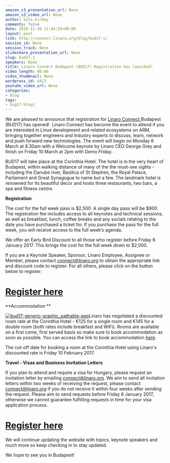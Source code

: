 ```yaml
---
amazon_s3_presentation_url: None
amazon_s3_video_url: None
author: kyle.kirkby
comments: false
date: 2016-11-30 11:44:55+00:00
layout: post
link: http://connect.linaro.org/blog/bud17-1/
session_id: None
session_track: None
slideshare_presentation_url: None
slug: bud17-1
speakers: None
title: Linaro Connect Budapest (BUD17) Registration has launched!
video_length: 00:00
video_thumbnail: None
wordpress_id: 4413
youtube_video_url: None
categories:
- Blog
tags:
- bug17-blog1
---
```


We are pleased to announce that registration for [Linaro Connect ](http://connect.linaro.org/attend/)Budapest (BUD17) has opened!  Linaro Connect has become the event to attend if you are interested in Linux development and related ecosystems on ARM, bringing together engineers and industry experts to discuss, learn, network and push forward new technologies. The event will begin on Monday 6 March at 8.30am with a Welcome keynote by Linaro CEO George Grey and finish on Friday 10 March at 2pm with Demo Friday. 

BUD17 will take place at the Corinthia Hotel. The hotel is in the very heart of Budapest, within walking distance of many of the the must-see sights - including the Danube river, Basilica of St Stephen, the Royal Palace, Parliament and Great Synagogue to name but a few. The landmark hotel is renowned for its beautiful decor and hosts three restaurants, two bars, a spa and fitness centre. 

**Registration**

The cost for the full week pass is $2,500. A single day pass will be $900. The registration fee includes access to all keynotes and technical sessions, as well as breakfast, lunch, coffee breaks and any socials relating to the date you have purchased a ticket for. If you purchase the pass for the full week, you will receive access to the full week’s agenda. 

We offer an Early Bird Discount to all those who register before Friday 6 January 2017. This brings the cost for the full week down to $2,000. 

If you are a Keynote Speaker, Sponsor, Linaro Employee, Assignee or Member, please contact [connect@linaro.org](mailto:connect@linaro.org) to obtain the appropriate link and discount code to register. For all others, please click on the button below to register:


# **[Register here ](http://linaro.co/BUD17)**


**Accommodation **

[![bud17-generic-graphic_pathable-app](http://connect.linaro.org/wp-content/uploads/2016/11/BUD17-Generic-Graphic_Pathable-app.png)](http://linaro.co/BUD17)Linaro has negotiated a discounted room rate at the Corinthia Hotel - €125 for a single room and €145 for a double room (both rates include breakfast and WiFi). Rooms are available on a first come, first served basis so make sure to book accommodation as soon as possible. You can access the link to book accommodation [here](https://gc.synxis.com/rez.aspx?Hotel=28704&Chain=11693&template=RBE&arrive=3/4/2017&depart=3/8/2017&adult=1&child=0&group=1703H2RSOU_002&utm_source=MICE&utm_medium=MICE&utm_campaign=Mice-budapestGroup1703H2RSOU_002). 

The cut-off date for booking a room at the Corinthia Hotel using Linaro's discounted rate is Friday 10 February 2017.

**Travel - Visas and Business Invitation Letters**

If you plan to attend and require a visa for Hungary, please request an invitation letter by emailing [connect@linaro.org](http://www.linaro.org/cdn-cgi/l/email-protection#42212d2c2c272136022e2b2c23302d6c2d3025). We aim to send all invitation letters within two weeks of receiving the request, please contact [connect@linaro.org](http://www.linaro.org/cdn-cgi/l/email-protection#b3d0dcddddd6d0c7f3dfdaddd2c1dc9ddcc1d4) if you do not receive it within four weeks after sending the request. Please aim to send requests before Friday 6 January 2017, otherwise we cannot guarantee fulfilling requests in time for your visa application process.


# **[Register here](http://linaro.co/BUD17)**


We will continue updating the website with topics, keynote speakers and much more so keep checking in to stay updated. 

We hope to see you in Budapest!
